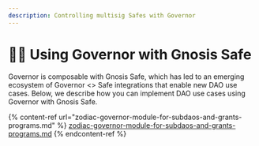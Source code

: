 ```yaml
---
description: Controlling multisig Safes with Governor
---
```


# 🧑🚀 Using Governor with Gnosis Safe

Governor is composable with Gnosis Safe, which has led to an emerging ecosystem of Governor <> Safe integrations that enable new DAO use cases. Below, we describe how you can implement DAO use cases using Governor with Gnosis Safe.

{% content-ref url="zodiac-governor-module-for-subdaos-and-grants-programs.md" %}
[zodiac-governor-module-for-subdaos-and-grants-programs.md](zodiac-governor-module-for-subdaos-and-grants-programs.md)
{% endcontent-ref %}
